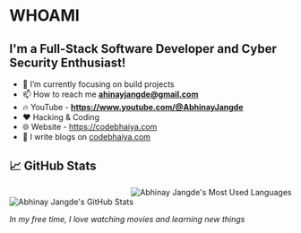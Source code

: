# WHOAMI
## I'm a Full-Stack Software Developer and Cyber Security Enthusiast!
- 🌱 I’m currently focusing on build projects
- 📫 How to reach me **ahinayjangde@gmail.com** 
- 🔥 YouTube - **https://www.youtube.com/@AbhinayJangde**
- ❤️ Hacking & Coding
- 🌐 Website - https://codebhaiya.com
- 📝 I write blogs on [codebhaiya.com](https://www.codebhaiya.com)
  
## 📈 GitHub Stats

<img align="right" src="https://github-readme-stats.vercel.app/api/top-langs/?username=abhinayjangde&theme=github_dark&count_private=true&hide=html" alt="Abhinay Jangde's Most Used Languages" />

<img align="center" src="https://github-readme-stats.vercel.app/api?username=abhinayjangde&show_icons=true&theme=github_dark" alt="Abhinay Jangde's GitHub Stats" />

<br>

_In my free time, I love watching movies and learning new things_
